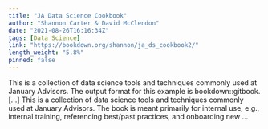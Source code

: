 ```yaml
---
title: "JA Data Science Cookbook"
author: "Shannon Carter & David McClendon"
date: "2021-08-26T16:16:34Z"
tags: [Data Science]
link: "https://bookdown.org/shannon/ja_ds_cookbook2/"
length_weight: "5.8%"
pinned: false
---
```


This is a collection of data science tools and techniques commonly used at January Advisors. The output format for this example is bookdown::gitbook. [...] This is a collection of data science tools and techniques commonly used at January Advisors. The book is meant primarily for internal use, e.g., internal training, referencing best/past practices, and onboarding new ...
